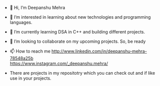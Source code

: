 - 👋 Hi, I’m Deepanshu Mehra
- 👀 I’m interested in learning about new technologies and programming languages.
- 🌱 I’m currently learning DSA in C++ and building different projects.
- 💞️ I’m looking to collaborate on my upcoming projects. So, be ready
- 📫 How to reach me http://www.linkedin.com/in/deepanshu-mehra-78548a25b<br/>
                      https://www.instagram.com/_deepanshu.mehra/

-    There are projects in my repositotry which you can check out and if like use in your projects.

<!---
MegatonREX/MegatonREX is a ✨ special ✨ repository because its `README.md` (this file) appears on your GitHub profile.
You can click the Preview link to take a look at your changes.
--->
